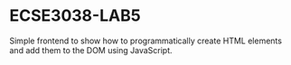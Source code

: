 # ECSE3038-LAB5
Simple frontend to show how to programmatically create HTML elements and add them to the DOM using JavaScript.
